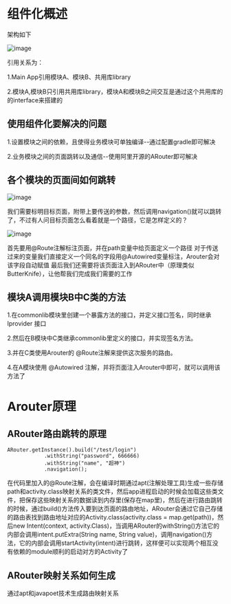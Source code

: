 # 组件化概述
架构如下

![image](https://img-blog.csdnimg.cn/20190518113654229.png "")

引用关系为：

1.Main App引用模块A、模块B、共用库library

2.模块A,模块B只引用共用库library，模块A和模块B之间交互是通过这个共用库的的interface来搭建的

## 使用组件化要解决的问题

1.设置模块之间的依赖，且使得业务模块可单独编译--通过配置gradle即可解决

2.业务模块之间的页面跳转以及通信--使用阿里开源的ARouter即可解决

## 各个模块的页面间如何跳转
![image](https://upload-images.jianshu.io/upload_images/4730487-ec1b0bdec8d25a94.png?imageMogr2/auto-orient/strip%7CimageView2/2/w/1000/format/webp "")

我们需要标明目标页面，附带上要传送的参数，然后调用navigation()就可以跳转了，不过有人问目标页面怎么看着就是一个路径，它是怎样定义的？

![image](https://upload-images.jianshu.io/upload_images/4730487-65706ddefb10d3d7.png?imageMogr2/auto-orient/strip%7CimageView2/2/w/614/format/webp "")

首先要用@Route注解标注页面，并在path变量中给页面定义一个路径
对于传送过来的变量我们直接定义一个同名的字段用@Autowired变量标注，Arouter会对该字段自动赋值
最后我们还需要将该页面注入到ARouter中（原理类似ButterKnife），让他帮我们完成我们需要的工作

## 模块A调用模块B中C类的方法
1.在commonlib模块里创建一个暴露方法的接口，并定义接口签名，同时继承 Iprovider 接口

2.然后在B模块中C类继承commonlib里定义的接口，并实现签名方法。

3.并在C类使用Arouter的 @Route注解来提供这次服务的路由。

4.在A模块使用 @Autowired 注解，并将页面注入Arouter中即可，就可以调用该方法了

# Arouter原理

## ARouter路由跳转的原理

```
ARouter.getInstance().build("/test/login")
            .withString("password", 666666)
            .withString("name", "超神")
            .navigation();
```

在代码里加入的@Route注解，会在编译时期通过apt(注解处理工具)生成一些存储path和activity.class映射关系的类文件，然后app进程启动的时候会加载这些类文件，把保存这些映射关系的数据读到内存里(保存在map里)，然后在进行路由跳转的时候，通过build()方法传入要到达页面的路由地址，ARouter会通过它自己存储的路由表找到路由地址对应的Activity.class(activity.class = map.get(path))，然后new Intent(context, activity.Class)，当调用ARouter的withString()方法它的内部会调用intent.putExtra(String name, String value)，调用navigation()方法，它的内部会调用startActivity(intent)进行跳转，这样便可以实现两个相互没有依赖的module顺利的启动对方的Activity了

## ARouter映射关系如何生成

通过apt和javapoet技术生成路由映射关系
